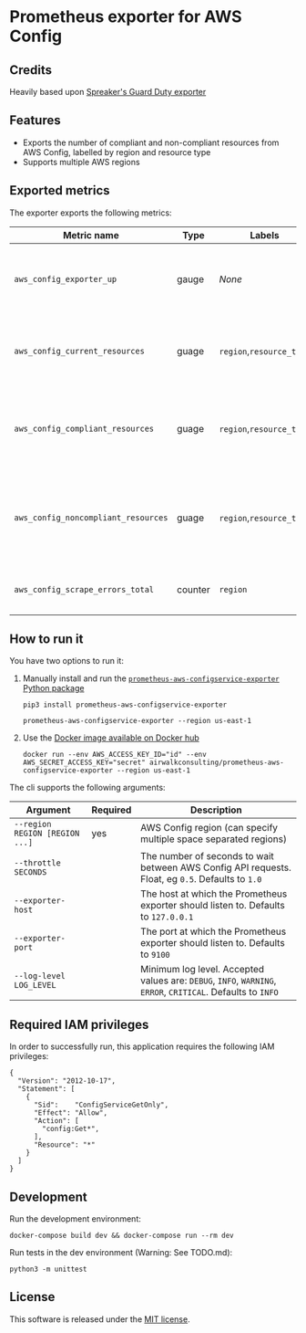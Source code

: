 # Prometheus exporter for AWS Config

## Credits

Heavily based upon [Spreaker's Guard Duty exporter]( https://github.com/spreaker/prometheus-aws-guardduty-exporter)

## Features

- Exports the number of compliant and non-compliant resources from AWS Config, labelled by region and resource type
- Supports multiple AWS regions


## Exported metrics

The exporter exports the following metrics:

| Metric name                         | Type     | Labels                   | Description                                                  |
| ----------------------------------- | -------- | ------------------------ |------------------------------------------------------------- |
| `aws_config_exporter_up`            | gauge    | _None_                   | Always `1`: can be used to check if the exporter is running  |
| `aws_config_current_resources`      | guage    | `region`,`resource_type` | The total number of resources recorded by AWS Config         |
| `aws_config_compliant_resources`    | guage    | `region`,`resource_type` | The number of compliant resources recorded by AWS Config     |
| `aws_config_noncompliant_resources` | guage    | `region`,`resource_type` | The number of non-compliant resources recorded by AWS Config |
| `aws_config_scrape_errors_total`    | counter  | `region`                 | The total number of scrape errors                            |

## How to run it

You have two options to run it:

1. Manually install and run the [`prometheus-aws-configservice-exporter` Python package](https://pypi.org/project/prometheus-aws-configservice-exporter/)
   ```
   pip3 install prometheus-aws-configservice-exporter

   prometheus-aws-configservice-exporter --region us-east-1
   ```

2. Use the [Docker image available on Docker hub](https://hub.docker.com/r/airwalkconsulting/prometheus-aws-configservice-exporter/)
   ```
   docker run --env AWS_ACCESS_KEY_ID="id" --env AWS_SECRET_ACCESS_KEY="secret" airwalkconsulting/prometheus-aws-configservice-exporter --region us-east-1
   ```

The cli supports the following arguments:

| Argument                       | Required | Description |
| ------------------------------ | -------- | ----------- |
| `--region REGION [REGION ...]` | yes      | AWS Config region (can specify multiple space separated regions) |
| `--throttle SECONDS`           |          | The number of seconds to wait between AWS Config API requests. Float, eg `0.5`. Defaults to `1.0` |
| `--exporter-host`              |          | The host at which the Prometheus exporter should listen to. Defaults to `127.0.0.1` |
| `--exporter-port`              |          | The port at which the Prometheus exporter should listen to. Defaults to `9100` |
| `--log-level LOG_LEVEL`        |          | Minimum log level. Accepted values are: `DEBUG`, `INFO`, `WARNING`, `ERROR`, `CRITICAL`. Defaults to `INFO` |


## Required IAM privileges

In order to successfully run, this application requires the following IAM privileges:

```
{
  "Version": "2012-10-17",
  "Statement": [
    {
      "Sid":    "ConfigServiceGetOnly",
      "Effect": "Allow",
      "Action": [
        "config:Get*",
      ],
      "Resource": "*"
    }
  ]
}
```


## Development

Run the development environment:

```
docker-compose build dev && docker-compose run --rm dev
```

Run tests in the dev environment (Warning: See TODO.md):

```
python3 -m unittest
```


## License

This software is released under the [MIT license](LICENSE.txt).
